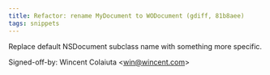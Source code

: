 ```yaml
---
title: Refactor: rename MyDocument to WODocument (gdiff, 81b8aee)
tags: snippets
---
```


Replace default NSDocument subclass name with something more specific.

Signed-off-by: Wincent Colaiuta &lt;win@wincent.com&gt;
